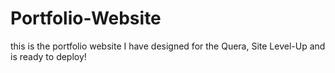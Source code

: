 # Portfolio-Website
this is the portfolio website I have designed for the Quera, Site Level-Up and is ready to deploy! 
